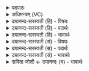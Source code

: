 <details><summary>पदपाठः</summary>

अ॒श्विभ्या॒मित्य॒श्विऽभ्या॑म्। प॒च्य॒स्व॒। सर॑स्वत्यै। प॒च्य॒स्व॒। इन्द्रा॑य। सु॒त्राम्ण॒ इति॑ सु॒ऽत्राम्णे॑। प॒च्य॒स्व॒। वा॒युः। पू॒तः। प॒वित्रे॑ण। प्र॒त्यङ्। सोमः॑। अति॑स्रुत॒ इत्यति॑ऽस्रु॒तः। इन्द्र॑स्य। युज्यः॑। सखा॑। ३१।
</details>

<details><summary>अधिमन्त्रम् (VC)</summary>

- क्षत्रपतिर्देवता
- शुनःशेप ऋषिः
- आर्षी त्रिष्टुप्
- धैवतः
</details>

<details><summary>दयानन्द-सरस्वती (हि) - विषयः</summary>

फिर मनुष्य कैसे हो क्या करें, यह विषय अगले मन्त्र में कहा है ॥
</details>

<details><summary>दयानन्द-सरस्वती (हि) - पदार्थः</summary>

पदार्थान्वयभाषाः -  हे राजा तथा प्रजापुरुषो ! तुम (अश्विभ्याम्) सूर्य चन्द्रमा के समान अध्यापक और उपदेशक (पच्यस्व) शुद्ध बुद्धिवाले हो (सरस्वत्यै) अच्छी शिक्षायुक्त वाणी के लिये (पच्यस्व) उद्यत हो, (सुत्राम्णे) अच्छी रक्षा करनेहारे (इन्द्राय) परमैश्वर्य के लिये (पच्यस्व) दृढ़ पुरुषार्थ करो, (पवित्रेण) शुद्ध धर्म के आचरण से (वायुः) वायु के समान (पूतः) निर्दोष (प्रत्यङ्) पूजा को प्राप्त (सोमः) अच्छे गुणों से युक्त ऐश्वर्य्यवाले (अतिस्रुतः) अत्यन्त ज्ञानवान् (इन्द्रस्य) परमेश्वर के (युज्यः) योगाभ्यासयुक्त (सखा) मित्र हो ॥३१॥
</details>

<details><summary>दयानन्द-सरस्वती (हि) - भावार्थः</summary>

भावार्थभाषाः -  मनुष्य को चाहिये कि सत्यवादी धर्मात्मा आप्त अध्यापक और उपदेशक से अच्छी शिक्षा को प्राप्त हो, शुद्ध धर्म के आचरण से अपने आत्मा को पवित्र योग के अङ्गों से ईश्वर की उपासना और सम्पत्ति होने के लिये प्रयत्न करके आपस में मित्रभाव से वर्त्तें ॥३१॥
</details>

<details><summary>दयानन्द-सरस्वती (सं) - विषयः</summary>

पुनर्मनुष्या कीदृशा भूत्वा किं कुर्युरित्युपदिश्यते ॥
</details>

<details><summary>दयानन्द-सरस्वती (सं) - पदार्थः</summary>

पदार्थान्वयभाषाः -  हे राजप्रजाजन ! त्वमश्विभ्यां पच्यस्व सरस्वत्यै पच्यस्व सुत्राम्ण इन्द्राय पच्यस्व। पवित्रेण वायुरिव पूतः प्रत्यङ् सोमोऽतिस्रुत इन्द्रस्य युज्यः सखा भव ॥३१॥
</details>

<details><summary>दयानन्द-सरस्वती (सं) - भावार्थः</summary>

भावार्थभाषाः -  मनुष्या आप्तयोरध्यापकोपदेशकयोः सकाशात् सुशिक्षां प्राप्य शुद्धैर्धर्माचरणैः स्वात्मानं पवित्रीकृत्य, योगाङ्गैरीश्वरमुपास्यैश्वर्य्याय प्रयत्य परस्परं सखायो भवन्तु ॥३१॥
</details>

<details><summary>सविता जोशी ← दयानन्दः (म) - भावार्थः</summary>

भावार्थभाषाः -  सत्यवादी, धर्मात्मा, आप्त, अध्यापक व उपदेशक यांच्याकडून माणसांनी चांगले शिक्षण प्राप्त करावे. शुद्ध धर्म आचरणात आणून आपल्या आत्म्याला पवित्र बनवावे व योगांगाच्या साह्याने ईश्वराची उपासना करावी. संपत्ती मिळविण्यासाठी प्रयत्न करावेत व आपापसात मित्र भावना बाळगावी.
</details>